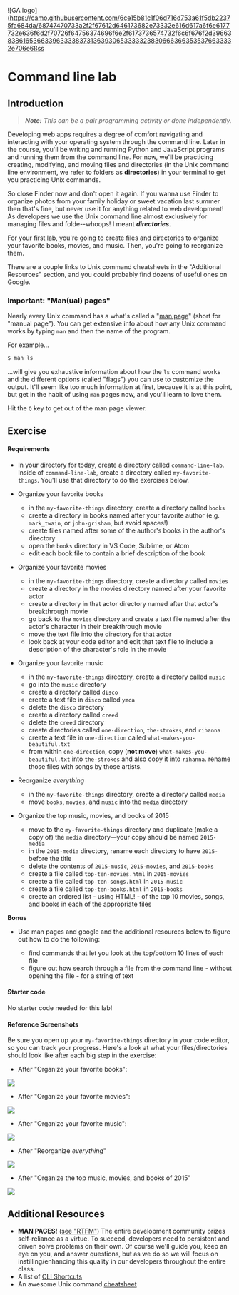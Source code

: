 ![GA logo](https://camo.githubusercontent.com/6ce15b81c1f06d716d753a61f5db22375fa684da/68747470733a2f2f67612d646173682e73332e616d617a6f6e6177732e636f6d2f70726f64756374696f6e2f6173736574732f6c6f676f2d39663838616536633963333837313639306533333238306663663535376633332e706e6ßss

# Command line lab

## Introduction

> ***Note:*** _This can be a pair programming activity or done independently._

Developing web apps requires a degree of comfort navigating and interacting with your operating system through the command line. Later in the course, you'll be writing and running Python and JavaScript programs and running them from the command line.  For now, we'll be practicing creating, modifying, and moving files and directories (in the Unix command line environment, we refer to folders as **directories**) in your terminal to get you practicing Unix commands. 

So close Finder now and don't open it again.  If you wanna use Finder to organize photos from your family holiday or sweet vacation last summer then that's fine, but never use it for anything related to web development!  As developers we use the Unix command line almost exclusively for managing files and folde--whoops! I meant ***directories***.  

For your first lab, you're going to create files and directories to organize your favorite books, movies, and music. Then, you're going to reorganize them.

There are a couple links to Unix command cheatsheets in the "Additional Resources" section, and you could probably find dozens of useful ones on Google.

### Important: "Man(ual) pages" 

Nearly every Unix command has a what's called a "[man page](https://en.wikipedia.org/wiki/Man_page)" (short for "manual page").  You can get extensive info about how any Unix command works by typing `man` and then the name of the program. 

For example...

```bash
$ man ls
```

...will give you exhaustive information about how the `ls` command works and the different options (called "flags") you can use to customize the output.  It'll seem like too much information at first, because it is at this point, but get in the habit of using `man` pages now, and you'll learn to love them.

Hit the `Q` key to get out of the man page viewer.


## Exercise

#### Requirements

- In your directory for today, create a directory called `command-line-lab`. Inside of `command-line-lab`, create a directory called `my-favorite-things`. You'll use that directory to do the exercises below.

- Organize your favorite books
  - in the `my-favorite-things` directory, create a directory called `books`
  - create a directory in books named after your favorite author (e.g. `mark_twain`, or `john-grisham`, but avoid spaces!)
  - create files named after some of the author's books in the author's directory
  - open the `books` directory in VS Code, Sublime, or Atom
  - edit each book file to contain a brief description of the book


- Organize your favorite movies

  - in the `my-favorite-things` directory, create a directory called `movies`
  - create a directory in the movies directory named after your favorite actor
  - create a directory in that actor directory named after that actor's breakthrough movie
  - go back to the `movies` directory and create a text file named after the actor's character in their breakthrough movie
  - move the text file into the directory for that actor
  - look back at your code editor and edit that text file to include a description of the character's role in the movie


- Organize your favorite music

  - in the `my-favorite-things` directory, create a directory called `music`
  - go into the `music` directory
  - create a directory called `disco`
  - create a text file in `disco` called `ymca`
  - delete the `disco` directory
  - create a directory called `creed`
  - delete the `creed` directory
  - create directories called `one-direction`, `the-strokes`, and `rihanna`
  - create a text file in `one-direction` called `what-makes-you-beautiful.txt`
  - from within `one-direction`, copy (**not move**) `what-makes-you-beautiful.txt` into `the-strokes` and also copy it into `rihanna`. rename those files with songs by those artists.


- Reorganize _everything_

  - in the `my-favorite-things` directory, create a directory called `media`
  - move `books`, `movies`, and `music` into the `media` directory


- Organize the top music, movies, and books of 2015

  - move to the `my-favorite-things` directory and duplicate (make a copy of) the `media` directory—your copy should be named `2015-media`
  - in the `2015-media` directory, rename each directory to have `2015-` before the title
  - delete the contents of `2015-music`, `2015-movies`, and `2015-books`
  - create a file called `top-ten-movies.html` in `2015-movies`
  - create a file called `top-ten-songs.html` in `2015-music`
  - create a file called `top-ten-books.html` in `2015-books`
  - create an ordered list - using HTML! - of the top 10 movies, songs, and books in each of the appropriate files

**Bonus**

- Use man pages and google and the additional resources below to figure out how to do the following:

  - find commands that let you look at the top/bottom 10 lines of each file
  - figure out how search through a file from the command line - without opening the file - for a string of text

#### Starter code

No starter code needed for this lab!

#### Reference Screenshots

Be sure you open up your `my-favorite-things` directory in your code editor, so you can track your progress. Here's a look at what your files/directories should look like after each big step in the exercise:

- After "Organize your favorite books":

![](https://i.imgur.com/ySAjOeO.png)

- After "Organize your favorite movies":

![](https://i.imgur.com/h8WcyVE.png)

- After "Organize your favorite music":

![](https://i.imgur.com/T4E3eAg.png)

- After "Reorganize _everything_"

![](https://i.imgur.com/GEoIps9.png)

- After "Organize the top music, movies, and books of 2015"

![](https://i.imgur.com/EM2m8mL.png)


## Additional Resources

- **MAN PAGES!** ([see "RTFM"](https://en.wikipedia.org/wiki/RTFM)) The entire development community prizes self-reliance as a virtue. To succeed, developers need to persistent and driven solve problems on their own. Of course we'll guide you, keep an eye on you, and answer questions, but as we do so we will focus on instilling/enhancing this quality in our developers throughout the entire class.
- A list of [CLI Shortcuts](https://gist.github.com/alexpchin/01caa027b825d5f98871)
- An awesome Unix command [cheatsheet](https://github.com/veltman/clmystery/blob/master/cheatsheet.md)
